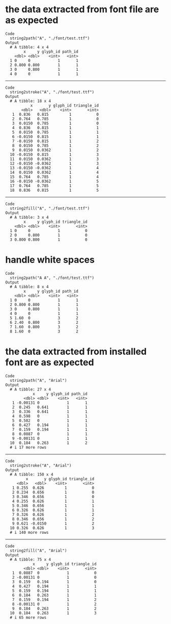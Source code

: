 # the data extracted from font file are as expected

    Code
      string2path("A", "./font/test.ttf")
    Output
      # A tibble: 4 x 4
            x     y glyph_id path_id
        <dbl> <dbl>    <int>   <int>
      1 0     0            1       1
      2 0.800 0.800        1       1
      3 0     0.800        1       1
      4 0     0            1       1

---

    Code
      string2stroke("A", "./font/test.ttf")
    Output
      # A tibble: 18 x 4
               x       y glyph_id triangle_id
           <dbl>   <dbl>    <int>       <int>
       1  0.836   0.815         1           0
       2  0.764   0.785         1           0
       3  0.0150  0.785         1           0
       4  0.836   0.815         1           1
       5  0.0150  0.785         1           1
       6 -0.0150  0.815         1           1
       7 -0.0150  0.815         1           2
       8  0.0150  0.785         1           2
       9  0.0150  0.0362        1           2
      10 -0.0150  0.815         1           3
      11  0.0150  0.0362        1           3
      12 -0.0150 -0.0362        1           3
      13 -0.0150 -0.0362        1           4
      14  0.0150  0.0362        1           4
      15  0.764   0.785         1           4
      16 -0.0150 -0.0362        1           5
      17  0.764   0.785         1           5
      18  0.836   0.815         1           5

---

    Code
      string2fill("A", "./font/test.ttf")
    Output
      # A tibble: 3 x 4
            x     y glyph_id triangle_id
        <dbl> <dbl>    <int>       <int>
      1 0     0            1           0
      2 0     0.800        1           0
      3 0.800 0.800        1           0

# handle white spaces

    Code
      string2path("A A", "./font/test.ttf")
    Output
      # A tibble: 8 x 4
            x     y glyph_id path_id
        <dbl> <dbl>    <int>   <int>
      1 0     0            1       1
      2 0.800 0.800        1       1
      3 0     0.800        1       1
      4 0     0            1       1
      5 1.60  0            3       2
      6 2.40  0.800        3       2
      7 1.60  0.800        3       2
      8 1.60  0            3       2

# the data extracted from installed font are as expected

    Code
      string2path("A", "Arial")
    Output
      # A tibble: 27 x 4
                x     y glyph_id path_id
            <dbl> <dbl>    <int>   <int>
       1 -0.00131 0            1       1
       2  0.245   0.641        1       1
       3  0.336   0.641        1       1
       4  0.598   0            1       1
       5  0.502   0            1       1
       6  0.427   0.194        1       1
       7  0.159   0.194        1       1
       8  0.0887  0            1       1
       9 -0.00131 0            1       1
      10  0.184   0.263        1       2
      # i 17 more rows

---

    Code
      string2stroke("A", "Arial")
    Output
      # A tibble: 150 x 4
             x       y glyph_id triangle_id
         <dbl>   <dbl>    <int>       <int>
       1 0.255  0.626         1           0
       2 0.234  0.656         1           0
       3 0.346  0.656         1           0
       4 0.255  0.626         1           1
       5 0.346  0.656         1           1
       6 0.326  0.626         1           1
       7 0.326  0.626         1           2
       8 0.346  0.656         1           2
       9 0.621 -0.0150        1           2
      10 0.326  0.626         1           3
      # i 140 more rows

---

    Code
      string2fill("A", "Arial")
    Output
      # A tibble: 75 x 4
                x     y glyph_id triangle_id
            <dbl> <dbl>    <int>       <int>
       1  0.0887  0            1           0
       2 -0.00131 0            1           0
       3  0.159   0.194        1           0
       4  0.427   0.194        1           1
       5  0.159   0.194        1           1
       6  0.184   0.263        1           1
       7  0.159   0.194        1           2
       8 -0.00131 0            1           2
       9  0.184   0.263        1           2
      10  0.184   0.263        1           3
      # i 65 more rows

